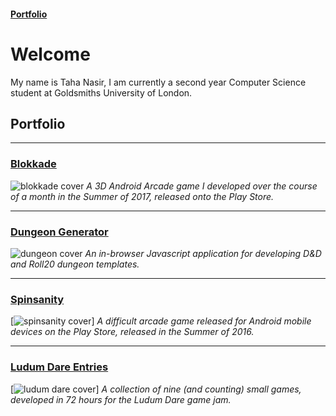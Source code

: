 #### [Portfolio](#)

# Welcome
My name is Taha Nasir, I am currently a second year Computer Science student at Goldsmiths University of London.

## Portfolio
____

### [Blokkade](blokkade.md)
![blokkade cover](https://cdn.discordapp.com/attachments/385469825750663169/385469936203726849/blokkade.png)
*A 3D Android Arcade game I developed over the course of a month in the Summer of 2017, released onto the Play Store.*

____

### [Dungeon Generator](dungeon.md)
![dungeon cover](https://media.discordapp.net/attachments/385469825750663169/385475330363621376/dungeon2.png?width=901&height=676)
*An in-browser Javascript application for developing D&D and Roll20 dungeon templates.*

____

### [Spinsanity](spinsanity.md)
[![spinsanity cover](https://cdn.discordapp.com/attachments/385469825750663169/385469952502792203/spinsanity.png)]
*A difficult arcade game released for Android mobile devices on the Play Store, released in the Summer of 2016.*

_____

### [Ludum Dare Entries](ludum.md)
[![ludum dare cover](https://cdn.discordapp.com/attachments/385469825750663169/385469989345558529/ludum_dare_2.png)]
*A collection of nine (and counting) small games, developed in 72 hours for the Ludum Dare game jam.*
